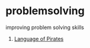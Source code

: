 # problemsolving
improving problem solving skills

1. [Language of Pirates](https://github.com/iampujan/problemsolving/tree/master/language%20of%20pirates)
